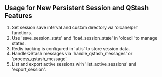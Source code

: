 ## Usage for New Persistent Session and QStash Features

1. Set session save interval and custom directory via 'olcahelper' functions.
2. Use 'save_session_state' and 'load_session_state' in 'olcacli' to manage states.
3. Redis backing is configured in 'utils' to store session data.
4. Handle QStash messages via 'handle_qstash_messages' or 'process_qstash_message'.
5. List and export active sessions with 'list_active_sessions' and 'export_session'.
